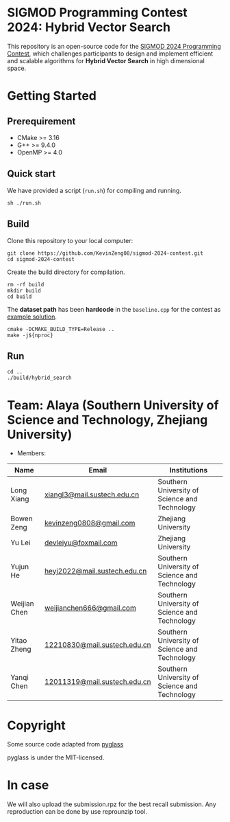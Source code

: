 # SIGMOD Programming Contest 2024: Hybrid Vector Search

This repository is an open-source code for the [SIGMOD 2024 Programming Contest](http://sigmodcontest2024.eastus.cloudapp.azure.com/index.shtml), which challenges participants to design and implement efficient and scalable algorithms for **Hybrid Vector Search** in high dimensional space.

# Getting Started

## Prerequirement

- CMake >= 3.16
- G++ >= 9.4.0
- OpenMP >= 4.0

## Quick start
We have provided a script (`run.sh`) for compiling and running.
```
sh ./run.sh
```

## Build
Clone this repository to your local computer:
```
git clone https://github.com/KevinZeng08/sigmod-2024-contest.git
cd sigmod-2024-contest
```
Create the build directory for compilation.
```
rm -rf build
mkdir build
cd build
```
The **dataset path** has been **hardcode** in the `baseline.cpp` for the contest as [example solution](http://sigmodcontest2024.eastus.cloudapp.azure.com/baseline/baseline.tar.gz).
```
cmake -DCMAKE_BUILD_TYPE=Release ..
make -j${nproc}
```

## Run
```
cd ..
./build/hybrid_search
```

# Team: Alaya (Southern University of Science and Technology, Zhejiang University)
- Members:

| Name        |    Email    |  Institutions  |
| ----------- | ----------- | -------------- |
| Long Xiang   | xiangl3@mail.sustech.edu.cn | Southern University of Science and Technology |
| Bowen Zeng   | kevinzeng0808@gmail.com | Zhejiang University|
| Yu Lei | devleiyu@foxmail.com | Zhejiang University |
| Yujun He | heyj2022@mail.sustech.edu.cn | Southern University of Science and Technology |
| Weijian Chen | weijianchen666@gmail.com | Southern University of Science and Technology |
| Yitao Zheng | 12210830@mail.sustech.edu.cn | Southern University of Science and Technology |
| Yanqi Chen | 12011319@mail.sustech.edu.cn | Southern University of Science and Technology |

# Copyright

Some source code adapted from [pyglass](https://github.com/zilliztech/pyglass/tree/master)

pyglass is under the MIT-licensed.

# In case
We will also upload the submission.rpz for the best recall submission. Any reproduction can be done by use reprounzip tool.
